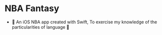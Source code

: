 # NBA Fantasy 

* 🏀 An iOS NBA app created with Swift, To exercise my knowledge of the particularities of language 🏀


